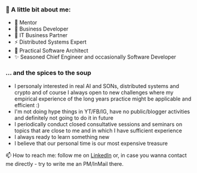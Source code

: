 ### 👋 A little bit about me:
- 💬 Mentor
- 🌱 Business Developer
- 👯 IT Business Partner
- ⚡ Distributed Systems Expert 
- 🔭 Practical Software Architect
- ✨ Seasoned Chief Engineer and occasionally Software Developer

### ... and the spices to the soup

- I personaly interested in real AI and SONs, distributed systems and crypto and of course I always open to new challenges where my empirical experience of the long years practice might be applicable and efficient :)
- I'm not doing hype things in YT/FB/IG, have no public/blogger activities and definitely not going to do it in future
- I periodically conduct closed consultative sessions and seminars on topics that are close to me and in which I have sufficient experience
- I always ready to learn something new
- I believe that our personal time is our most expensive treasure

📫 How to reach me: follow me on [LinkedIn](https://www.linkedin.com/in/ai-pro/) or, in case you wanna contact me directly - try to write me an PM/InMail there.

<!--
**source-c/source-c** is a ✨ _special_ ✨ repository because its `README.md` (this file) appears on your GitHub profile.

Here are some ideas to get you started:

- 🔭 I’m currently working on ...
- 🌱 I’m currently learning ...
- 👯 I’m looking to collaborate on ...
- 🤔 I’m looking for help with ...
- 💬 Ask me about ...
- 📫 How to reach me: ...
- 😄 Pronouns: ...
- ⚡ Fun fact: ...
-->
